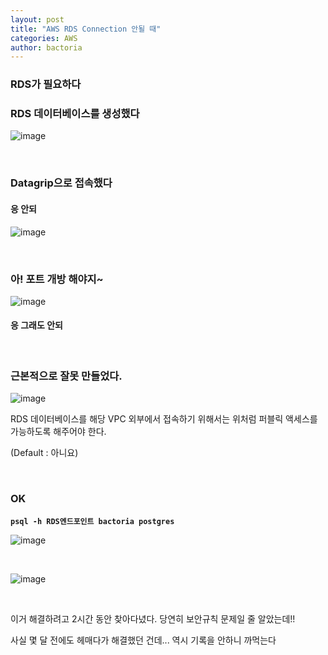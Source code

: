 ```yaml
---
layout: post
title: "AWS RDS Connection 안될 때"
categories: AWS
author: bactoria
---
```


### RDS가 필요하다

### RDS 데이터베이스를 생성했다

![image](https://user-images.githubusercontent.com/25674959/64169912-ca37b280-ce89-11e9-911d-1cc418ac5c10.png)

&nbsp;

### Datagrip으로 접속했다

#### 응 안되

![image](https://user-images.githubusercontent.com/25674959/64169649-39f96d80-ce89-11e9-812b-bf8433e99976.png)

&nbsp;

### 아! 포트 개방 해야지~

![image](https://user-images.githubusercontent.com/25674959/64170067-24d10e80-ce8a-11e9-8647-506cfa3e0aa4.png)

#### 응 그래도 안되


&nbsp;

### 근본적으로 잘못 만들었다.

![image](https://user-images.githubusercontent.com/25674959/64170805-02d88b80-ce8c-11e9-8910-669e23ebb7a2.png)

RDS 데이터베이스를 해당 VPC 외부에서 접속하기 위해서는 위처럼 퍼블릭 액세스를 가능하도록 해주어야 한다.

(Default : 아니요)

&nbsp;

### OK

**`psql -h RDS엔드포인트 bactoria postgres`**

![image](https://user-images.githubusercontent.com/25674959/64215543-4a90fe80-cef0-11e9-9fe6-ceefb0c11a27.png)

&nbsp;

![image](https://user-images.githubusercontent.com/25674959/64171006-7ed2d380-ce8c-11e9-9863-0bd19c096371.png)

&nbsp;

이거 해결하려고 2시간 동안 찾아다녔다. 당연히 보안규칙 문제일 줄 알았는데!!

사실 몇 달 전에도 헤매다가 해결했던 건데... 역시 기록을 안하니 까먹는다
